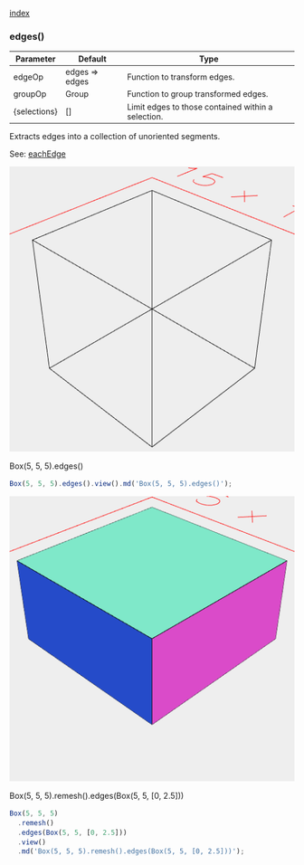 [index](../../nb/api/index.md)
### edges()
Parameter|Default|Type
---|---|---
edgeOp|edges => edges|Function to transform edges.
groupOp|Group|Function to group transformed edges.
{selections}|[]|Limit edges to those contained within a selection.

Extracts edges into a collection of unoriented segments.

See: [eachEdge](../../nb/api/eachEdge.md)

![Image](edges.md.$2.png)

Box(5, 5, 5).edges()

```JavaScript
Box(5, 5, 5).edges().view().md('Box(5, 5, 5).edges()');
```

![Image](edges.md.$3.png)

Box(5, 5, 5).remesh().edges(Box(5, 5, [0, 2.5]))

```JavaScript
Box(5, 5, 5)
  .remesh()
  .edges(Box(5, 5, [0, 2.5]))
  .view()
  .md('Box(5, 5, 5).remesh().edges(Box(5, 5, [0, 2.5]))');
```
